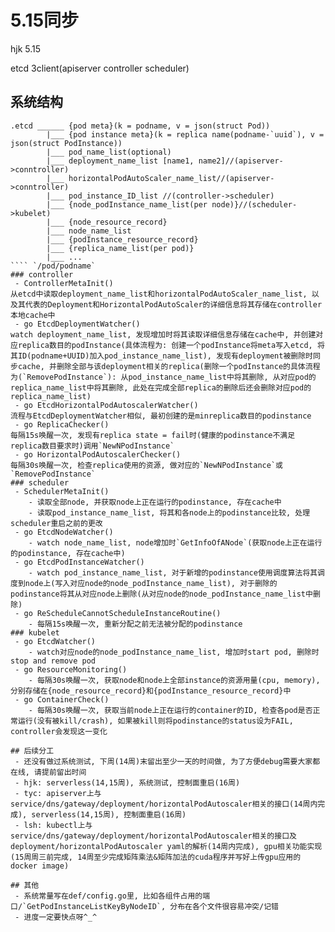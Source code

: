 # 5.15同步
hjk 5.15

etcd 3client(apiserver controller scheduler) 
## 系统结构
````
.etcd ______ {pod meta}(k = podname, v = json(struct Pod))
		|___ {pod instance meta}(k = replica name(podname-`uuid`), v = json(struct PodInstance))
		|___ pod_name_list(optional)
		|___ deployment_name_list [name1, name2]//(apiserver->conntroller)
		|___ horizontalPodAutoScaler_name_list//(apiserver->conntroller)
		|___ pod_instance_ID_list //(controller->scheduler)
		|___ {node_podInstance_name_list(per node)}//(scheduler->kubelet)
		|___ {node_resource_record}
		|___ node_name_list
		|___ {podInstance_resource_record}
		|___ {replica_name_list(per pod)}
		|___ ...
```` `/pod/podname`
### controller
 - ControllerMetaInit()
从etcd中读取deployment_name_list和horizontalPodAutoScaler_name_list, 以及其代表的Deployment和HorizontalPodAutoScaler的详细信息将其存储在controller本地cache中
 - go EtcdDeploymentWatcher()
watch deployment_name_list, 发现增加时将其读取详细信息存储在cache中, 并创建对应replica数目的podInstance(具体流程为: 创建一个podInstance将meta写入etcd, 将其ID(podname+UUID)加入pod_instance_name_list), 发现有deployment被删除时同步cache, 并删除全部与该deployment相关的replica(删除一个podInstance的具体流程为(`RemovePodInstance`): 从pod_instance_name_list中将其删除, 从对应pod的replica_name_list中将其删除, 此处在完成全部replica的删除后还会删除对应pod的replica_name_list)
 - go EtcdHorizontalPodAutoscalerWatcher()
流程与EtcdDeploymentWatcher相似, 最初创建的是minreplica数目的podinstance
 - go ReplicaChecker()
每隔15s唤醒一次, 发现有replica state = fail时(健康的podinstance不满足replica数目要求时)调用`NewNPodInstance`
 - go HorizontalPodAutoscalerChecker()
每隔30s唤醒一次, 检查replica使用的资源, 做对应的`NewNPodInstance`或`RemovePodInstance`
### scheduler
 - SchedulerMetaInit()
	- 读取全部node, 并获取node上正在运行的podinstance, 存在cache中
	- 读取pod_instance_name_list, 将其和各node上的podinstance比较, 处理scheduler重启之前的更改
 - go EtcdNodeWatcher()
    - watch node_name_list, node增加时`GetInfoOfANode`(获取node上正在运行的podinstance, 存在cache中)
 - go EtcdPodInstanceWatcher()
	- watch pod_instance_name_list, 对于新增的podinstance使用调度算法将其调度到node上(写入对应node的node_podInstance_name_list), 对于删除的podinstance将其从对应node上删除(从对应node的node_podInstance_name_list中删除)
 - go ReScheduleCannotScheduleInstanceRoutine()
    - 每隔15s唤醒一次, 重新分配之前无法被分配的podinstance
### kubelet
 - go EtcdWatcher()
    - watch对应node的node_podInstance_name_list, 增加时start pod, 删除时stop and remove pod
 - go ResourceMonitoring()
	- 每隔30s唤醒一次, 获取node和node上全部instance的资源用量(cpu, memory), 分别存储在{node_resource_record}和{podInstance_resource_record}中
 - go ContainerCheck()
    - 每隔30s唤醒一次, 获取当前node上正在运行的container的ID, 检查各pod是否正常运行(没有被kill/crash), 如果被kill则将podinstance的status设为FAIL, controller会发现这一变化

## 后续分工
 - 还没有做过系统测试, 下周(14周)末留出至少一天的时间做, 为了方便debug需要大家都在线, 请提前留出时间
 - hjk: serverless(14,15周), 系统测试, 控制面重启(16周)
 - tyc: apiserver上与service/dns/gateway/deployment/horizontalPodAutoscaler相关的接口(14周内完成), serverless(14,15周), 控制面重启(16周)
 - lsh: kubectl上与service/dns/gateway/deployment/horizontalPodAutoscaler相关的接口及deployment/horizontalPodAutoscaler yaml的解析(14周内完成), gpu相关功能实现(15周周三前完成, 14周至少完成矩阵乘法&矩阵加法的cuda程序并写好上传gpu应用的docker image)

## 其他
 - 系统常量写在def/config.go里, 比如各组件占用的端口/`GetPodInstanceListKeyByNodeID`, 分布在各个文件很容易冲突/记错
 - 进度一定要快点呀^_^
